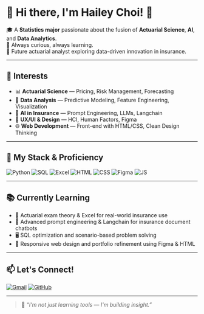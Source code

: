 # 🌸 Hi there, I'm Hailey Choi! 👋

🎓 A **Statistics major** passionate about the fusion of **Actuarial Science**, **AI**, and **Data Analytics**.  
🌱 Always curious, always learning.  
💼 Future actuarial analyst exploring data-driven innovation in insurance.
 
---

## 🧠 Interests

- 📊 **Actuarial Science** — Pricing, Risk Management, Forecasting  
- 🧮 **Data Analysis** — Predictive Modeling, Feature Engineering, Visualization  
- 🧠 **AI in Insurance** — Prompt Engineering, LLMs, Langchain  
- 🎨 **UX/UI & Design** — HCI, Human Factors, Figma  
- 🌐 **Web Development** — Front-end with HTML/CSS, Clean Design Thinking  

---

## 🧩 My Stack & Proficiency

![Python](https://img.shields.io/badge/Python-Experienced-3776AB?style=flat-square&logo=python&logoColor=white)
![SQL](https://img.shields.io/badge/SQL-Intermediate-4479A1?style=flat-square&logo=postgresql&logoColor=white)
![Excel](https://img.shields.io/badge/Excel-Advanced-217346?style=flat-square&logo=microsoft-excel&logoColor=white)
![HTML](https://img.shields.io/badge/HTML-Basic-E34F26?style=flat-square&logo=html5&logoColor=white)
![CSS](https://img.shields.io/badge/CSS-Basic-1572B6?style=flat-square&logo=css3&logoColor=white)
![Figma](https://img.shields.io/badge/Figma-Intermediate-F24E1E?style=flat-square&logo=figma&logoColor=white)
![JS](https://img.shields.io/badge/JavaScript-Basic-F7DF1E?style=flat-square&logo=javascript&logoColor=black)


---

## 📚 Currently Learning

- 📘 Actuarial exam theory & Excel for real-world insurance use  
- 🧠 Advanced prompt engineering & Langchain for insurance document chatbots  
- 🖥 SQL optimization and scenario-based problem solving  
- 🎨 Responsive web design and portfolio refinement using Figma & HTML  

---

## 📫 Let's Connect!

[![Gmail](https://img.shields.io/badge/Email-haileychoi@email.com-D14836?style=flat-square&logo=gmail&logoColor=white)](mailto:haileychoi@email.com)
[![GitHub](https://img.shields.io/badge/GitHub-haileychoii-181717?style=flat-square&logo=github&logoColor=white)](https://github.com/haileychoii)

---

> 🌱 *“I'm not just learning tools — I'm building insight.”*  
